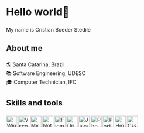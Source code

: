 <h1 align="left">Hello world👋</h1>

###

<p align="left">My name is Cristian Boeder Stedile</p>

###

<h2 align="left">About me</h2>

###

<p align="left">🌎 Santa Catarina, Brazil<br>📚 Software Engineering, UDESC<br>🎓 Computer Technician, IFC</p>

###

<h2 align="left">Skills and tools</h2>

###

<img 
  align="left" 
  alt="Windows"
  title="Windows" 
  width="30px" 
  src="https://cdn.jsdelivr.net/gh/devicons/devicon@latest/icons/windows11/windows11-original.svg" 
/>

<img 
  align="left" 
  alt="Vscode"
  title="Vscode" 
  width="30px" 
  src="https://cdn.jsdelivr.net/gh/devicons/devicon@latest/icons/vscode/vscode-original.svg"
/>

<img 
  align="left" 
  alt="Mysql"
  title="Mysql" 
  width="30px" 
  src="https://cdn.jsdelivr.net/gh/devicons/devicon@latest/icons/mysql/mysql-original.svg"
/>

<img 
  align="left" 
  alt="Notion"
  title="Notion" 
  width="30px" 
  src="https://cdn.jsdelivr.net/gh/devicons/devicon@latest/icons/notion/notion-original.svg"
/>

<img 
  align="left" 
  alt="Figma"
  title="Figma" 
  width="30px" 
  src="https://cdn.jsdelivr.net/gh/devicons/devicon@latest/icons/figma/figma-original.svg"
/>

<img 
  align="left" 
  alt="Opera"
  title="Opera" 
  width="30px" 
  src="https://cdn.jsdelivr.net/gh/devicons/devicon@latest/icons/opera/opera-original.svg"
/>

<img 
  align="left" 
  alt="Java"
  title="Java" 
  width="30px" 
  src="https://cdn.jsdelivr.net/gh/devicons/devicon@latest/icons/java/java-original.svg"
/>

<img 
  align="left" 
  alt="Php"
  title="Php" 
  width="30px" 
  src="https://cdn.jsdelivr.net/gh/devicons/devicon@latest/icons/php/php-original.svg"
/>

<img 
  align="left" 
  alt="Postgree"
  title="Postgree" 
  width="30px" 
  src="https://cdn.jsdelivr.net/gh/devicons/devicon@latest/icons/postgresql/postgresql-plain.svg"
/>

<img 
  align="left" 
  alt="Hmtl"
  title="Html" 
  width="30px" 
  src="https://cdn.jsdelivr.net/gh/devicons/devicon@latest/icons/html5/html5-original.svg"
/>

<img 
  align="left" 
  alt="Css"
  title="Css" 
  width="30px" 
  src="https://cdn.jsdelivr.net/gh/devicons/devicon@latest/icons/css3/css3-original.svg"
/>

###
